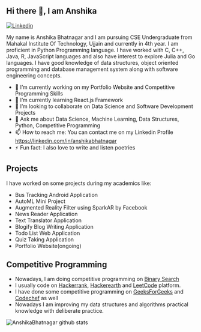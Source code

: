 ## Hi there 👋, I am Anshika

[![Linkedin](https://img.shields.io/badge/-LinkedIn-blue?style=flat&logo=Linkedin&logoColor=white)](https://www.linkedin.com/in/anshikabhatnagar/)

My name is Anshika Bhatnagar and I am pursuing CSE Undergraduate from Mahakal Institute Of Technology, Ujjain and currently in 4th year. 
I am proficient in Python Programming language. I have worked with C, C++, Java, R, JavaScript languages and also have interest to explore Julia and Go languages. 
I have good knowledge of data structures, object oriented programming and database management system along with software engineering concepts. 

- 🔭 I’m currently working on my Portfolio Website and Competitive Programming Skills
- 🌱 I’m currently learning React.js Framework
- 👯 I’m looking to collaborate on Data Science and Software Development Projects
- 💬 Ask me about Data Science, Machine Learning, Data Structures, Python, Competitive Programming
- 📫 How to reach me: You can contact me on my Linkedin Profile https://linkedin.com/in/anshikabhatnagar
- ⚡ Fun fact: I also love to write and listen poetries

## Projects
I have worked on some projects during my academics like:
- Bus Tracking Android Application
- AutoML Mini Project
- Augmented Reality Filter using SparkAR by Facebook
- News Reader Application
- Text Translator Application
- Blogify Blog Writing Application 
- Todo List Web Application
- Quiz Taking Application
- Portfolio Website(ongoing)

## Competitive Programming
- Nowadays, I am doing competitive programming on [Binary Search](https://binarysearch.com/@/Anshi02)
- I usually code on [Hackerrank](https://www.hackerrank.com/bhatnagaranshik1?hr_r=1), [Hackerearth](https://www.hackerearth.com/@anshika111) and [LeetCode](https://leetcode.com/anshika02/) platform. 
- I have done some competitive programming on [GeeksForGeeks](https://auth.geeksforgeeks.org/user/anshikabhatnagar/practice/) and [Codechef](https://www.codechef.com/users/anshika02) as well
- Nowadays I am improving my data structures and algorithms practical knowledge with deliberate practice. 

![AnshikaBhatnagar github stats](https://github-readme-stats.vercel.app/api?username=bhatnagaranshika02&show_icons=true&theme=tokyonight)

